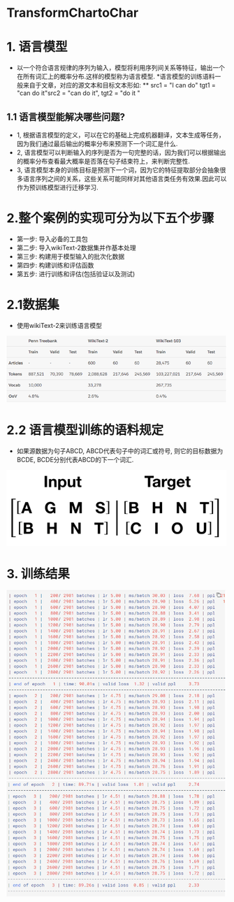 # TransformChartoChar

# 1. 语言模型
* 以一个符合语言规律的序列为输入，模型将利用序列间关系等特征，输出一个在所有词汇上的概率分布.这样的模型称为语言模型.
*语言模型的训练语料一般来自于文章，对应的源文本和目标文本形如:
** src1 = "I can do" tgt1 = "can do it"src2 = "can do it", tgt2 = "do it <eos>"
  
## 1.1 语言模型能解决哪些问题?
* 1, 根据语言模型的定义，可以在它的基础上完成机器翻译，文本生成等任务，因为我们通过最后输出的概率分布来预测下一个词汇是什么.
* 2, 语言模型可以判断输入的序列是否为一句完整的话，因为我们可以根据输出的概率分布查看最大概率是否落在句子结束符上，来判断完整性.
* 3, 语言模型本身的训练目标是预测下一个词，因为它的特征提取部分会抽象很多语言序列之间的关系，这些关系可能同样对其他语言类任务有效果.因此可以作为预训练模型进行迁移学习.

# 2.整个案例的实现可分为以下五个步骤
* 第一步: 导入必备的工具包
* 第二步: 导入wikiText-2数据集并作基本处理
* 第三步: 构建用于模型输入的批次化数据
* 第四步: 构建训练和评估函数
* 第五步: 进行训练和评估(包括验证以及测试)

# 2.1数据集
* 使用wikiText-2来训练语言模型

![](plt/wikiText-2.png)

# 2.2 语言模型训练的语料规定
* 如果源数据为句子ABCD, ABCD代表句子中的词汇或符号, 则它的目标数据为BCDE, BCDE分别代表ABCD的下一个词汇.

![](plt/语料规定.png)


# 3. 训练结果

![](plt/loss.png)
![](plt/loss1.png)
